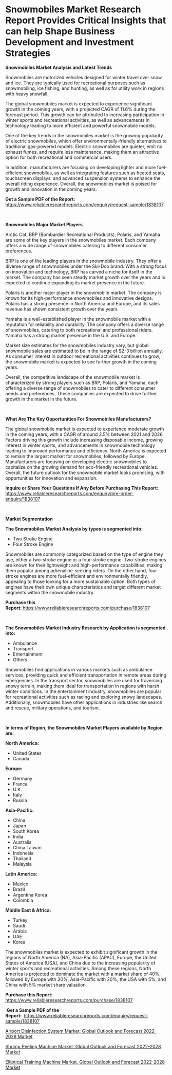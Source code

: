 <p><h1>Snowmobiles Market Research Report Provides Critical Insights that can help Shape Business Development and Investment Strategies</h1></p><p><strong>Snowmobiles Market Analysis and Latest Trends</strong></p>
<p><p>Snowmobiles are motorized vehicles designed for winter travel over snow and ice. They are typically used for recreational purposes such as snowmobiling, ice fishing, and hunting, as well as for utility work in regions with heavy snowfall.</p><p>The global snowmobiles market is expected to experience significant growth in the coming years, with a projected CAGR of 11.6% during the forecast period. This growth can be attributed to increasing participation in winter sports and recreational activities, as well as advancements in technology leading to more efficient and powerful snowmobile models.</p><p>One of the key trends in the snowmobiles market is the growing popularity of electric snowmobiles, which offer environmentally-friendly alternatives to traditional gas-powered models. Electric snowmobiles are quieter, emit no exhaust fumes, and require less maintenance, making them an attractive option for both recreational and commercial users.</p><p>In addition, manufacturers are focusing on developing lighter and more fuel-efficient snowmobiles, as well as integrating features such as heated seats, touchscreen displays, and advanced suspension systems to enhance the overall riding experience. Overall, the snowmobiles market is poised for growth and innovation in the coming years.</p></p>
<p><strong>Get a Sample PDF of the Report:&nbsp;</strong> <a href="https://www.reliableresearchreports.com/enquiry/request-sample/1838107">https://www.reliableresearchreports.com/enquiry/request-sample/1838107</a></p>
<p>&nbsp;</p>
<p><strong>Snowmobiles Major Market Players</strong></p>
<p><p>Arctic Cat, BRP (Bombardier Recreational Products), Polaris, and Yamaha are some of the key players in the snowmobiles market. Each company offers a wide range of snowmobiles catering to different consumer preferences.</p><p>BRP is one of the leading players in the snowmobile industry. They offer a diverse range of snowmobiles under the Ski-Doo brand. With a strong focus on innovation and technology, BRP has carved a niche for itself in the market. The company has seen steady market growth over the years and is expected to continue expanding its market presence in the future.</p><p>Polaris is another major player in the snowmobile market. The company is known for its high-performance snowmobiles and innovative designs. Polaris has a strong presence in North America and Europe, and its sales revenue has shown consistent growth over the years.</p><p>Yamaha is a well-established player in the snowmobile market with a reputation for reliability and durability. The company offers a diverse range of snowmobiles, catering to both recreational and professional riders. Yamaha has a strong market presence in the U.S. and Europe.</p><p>Market size estimates for the snowmobiles industry vary, but global snowmobile sales are estimated to be in the range of $2-3 billion annually. As consumer interest in outdoor recreational activities continues to grow, the snowmobile market is expected to see further growth in the coming years.</p><p>Overall, the competitive landscape of the snowmobile market is characterized by strong players such as BRP, Polaris, and Yamaha, each offering a diverse range of snowmobiles to cater to different consumer needs and preferences. These companies are expected to drive further growth in the market in the future.</p></p>
<p>&nbsp;</p>
<p><strong>What Are The Key Opportunities For Snowmobiles Manufacturers?</strong></p>
<p><p>The global snowmobile market is expected to experience moderate growth in the coming years, with a CAGR of around 3.5% between 2021 and 2026. Factors driving this growth include increasing disposable income, growing interest in winter sports, and advancements in snowmobile technology leading to improved performance and efficiency. North America is expected to remain the largest market for snowmobiles, followed by Europe. Manufacturers are focusing on developing electric snowmobiles to capitalize on the growing demand for eco-friendly recreational vehicles. Overall, the future outlook for the snowmobile market looks promising, with opportunities for innovation and expansion.</p></p>
<p><strong>Inquire or Share Your Questions If Any Before Purchasing This Report:</strong> <a href="https://www.reliableresearchreports.com/enquiry/pre-order-enquiry/1838107">https://www.reliableresearchreports.com/enquiry/pre-order-enquiry/1838107</a></p>
<p>&nbsp;</p>
<p><strong>Market Segmentation</strong></p>
<p><strong>The Snowmobiles Market Analysis by types is segmented into:</strong></p>
<p><ul><li>Two Stroke Engine</li><li>Four Stroke Engine</li></ul></p>
<p><p>Snowmobiles are commonly categorized based on the type of engine they use, either a two-stroke engine or a four-stroke engine. Two-stroke engines are known for their lightweight and high-performance capabilities, making them popular among adrenaline-seeking riders. On the other hand, four-stroke engines are more fuel-efficient and environmentally friendly, appealing to those looking for a more sustainable option. Both types of engines have their own unique characteristics and target different market segments within the snowmobile industry.</p></p>
<p><strong>Purchase this Report:&nbsp;</strong><a href="https://www.reliableresearchreports.com/purchase/1838107">https://www.reliableresearchreports.com/purchase/1838107</a></p>
<p>&nbsp;</p>
<p><strong>The Snowmobiles Market Industry Research by Application is segmented into:</strong></p>
<p><ul><li>Ambulance</li><li>Transport</li><li>Entertainment</li><li>Others</li></ul></p>
<p><p>Snowmobiles find applications in various markets such as ambulance services, providing quick and efficient transportation in remote areas during emergencies. In the transport sector, snowmobiles are used for traversing snowy terrain, making them ideal for transportation in regions with harsh winter conditions. In the entertainment industry, snowmobiles are popular for recreational activities such as racing and exploring snowy landscapes. Additionally, snowmobiles have other applications in industries like search and rescue, military operations, and tourism.</p></p>
<p>&nbsp;</p>
<p><strong>In terms of Region, the Snowmobiles Market Players available by Region are:</strong></p>
<p>
    <p> <strong> North America: </strong>
        <ul>
            <li>United States</li>
            <li>Canada</li>
        </ul>
        </p> 
    <p> <strong> Europe: </strong>
        <ul>
            <li>Germany</li>
            <li>France</li>
            <li>U.K.</li>
            <li>Italy</li>
            <li>Russia</li>
        </ul>
        </p> 
    <p> <strong> Asia-Pacific: </strong>
        <ul>
            <li>China</li>
            <li>Japan</li>
            <li>South Korea</li>
            <li>India</li>
            <li>Australia</li>
            <li>China Taiwan</li>
            <li>Indonesia</li>
            <li>Thailand</li>
            <li>Malaysia</li>
        </ul>
        </p> 
    <p> <strong> Latin America: </strong>
        <ul>
            <li>Mexico</li>
            <li>Brazil</li>
            <li>Argentina Korea</li>
            <li>Colombia</li>
        </ul>
        </p> 
    <p> <strong> Middle East & Africa: </strong>
        <ul>
            <li>Turkey</li>
            <li>Saudi</li>
            <li>Arabia</li>
            <li>UAE</li>
            <li>Korea</li>
        </ul>
    </p>
    </p>
<p><p>The snowmobiles market is expected to exhibit significant growth in the regions of North America (NA), Asia-Pacific (APAC), Europe, the United States of America (USA), and China due to the increasing popularity of winter sports and recreational activities. Among these regions, North America is projected to dominate the market with a market share of 40%, followed by Europe with 30%, Asia-Pacific with 20%, the USA with 5%, and China with 5% market share valuation.</p></p>
<p><strong>Purchase this Report: </strong><a href="https://www.reliableresearchreports.com/purchase/1838107">https://www.reliableresearchreports.com/purchase/1838107</a></p>
<p>&nbsp;<strong>Get a Sample PDF of the Report:&nbsp;&nbsp;</strong><a href="https://www.reliableresearchreports.com/enquiry/request-sample/1838107">https://www.reliableresearchreports.com/enquiry/request-sample/1838107</a></p>
<p><strong></strong></p>
<p><p><a href="https://view.publitas.com/reportprime-1/airport-disinfection-system-market-global-outlook-and-forecast-2022-2028-market-research-report-provides-thorough-industry-overview-which-offers-an-in-depth-analysis-of-product-trends-and-new-market-divisions/">Airport Disinfection System Market, Global Outlook and Forecast 2022-2028 Market</a></p><p><a href="https://view.publitas.com/reportprime-1/shrimp-peeling-machine-market-global-outlook-and-forecast-2022-2028-market-size-2023-2030-global-industrial-analysis-key-geographical-regions-market-share-top-key-players-product-types-and-forecast-research-report/">Shrimp Peeling Machine Market, Global Outlook and Forecast 2022-2028 Market</a></p><p><a href="https://view.publitas.com/reportprime-1/elliptical-training-machine-market-global-outlook-and-forecast-2022-2028-market-challenges-opportunities-and-growth-drivers-and-major-market-players-forecasted-for-period-from-2023-2030/">Elliptical Training Machine Market, Global Outlook and Forecast 2022-2028 Market</a></p></p>